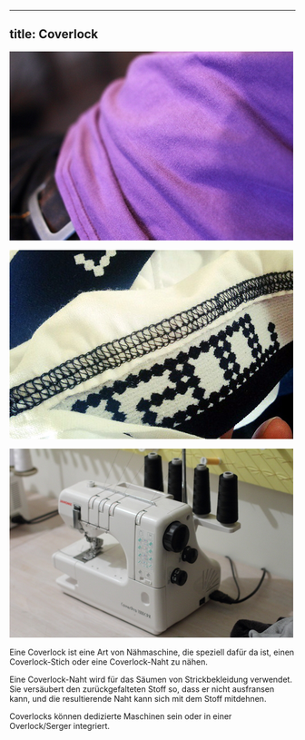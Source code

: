 ***

## title: Coverlock

![Ein Saum eines T-Shirts, hergestellt mit einer Coverlock-Maschine](coverlock-hem.jpg)

![Die fertige Rückseite einer Coverlock-Naht](coverlock.jpg)

![Meine Coverlock-Maschine, ein Janome Coverpro 1000 CPX](janome-coverpro.jpg)

Eine Coverlock ist eine Art von Nähmaschine, die speziell dafür da ist, einen Coverlock-Stich oder eine Coverlock-Naht zu nähen.

Eine Coverlock-Naht wird für das Säumen von Strickbekleidung verwendet. Sie versäubert den zurückgefalteten Stoff so, dass er nicht ausfransen kann, und die resultierende Naht kann sich mit dem Stoff mitdehnen.

Coverlocks können dedizierte Maschinen sein oder in einer Overlock/Serger integriert.
